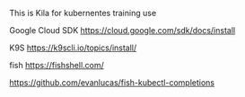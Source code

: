 This is Kila for kubernentes training use

Google Cloud SDK
https://cloud.google.com/sdk/docs/install

K9S
https://k9scli.io/topics/install/

fish
https://fishshell.com/

https://github.com/evanlucas/fish-kubectl-completions
